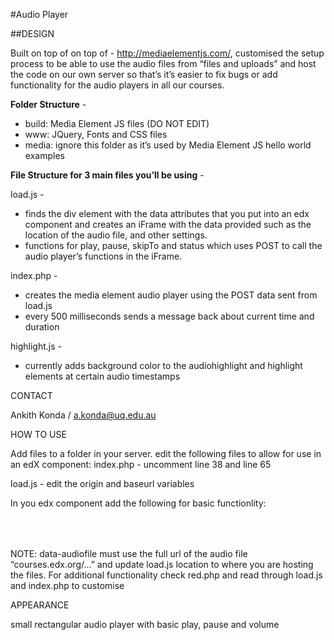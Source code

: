 #Audio Player

##DESIGN

Built on top of  on top of - http://mediaelementjs.com/, customised the setup process to be able to use the audio files from “files and uploads” and  host the code on our own server so that’s it’s easier to fix bugs or add functionality for the audio players in all our courses.

**Folder Structure** - 
* build: Media Element JS files (DO NOT EDIT)
* www: JQuery, Fonts and CSS files 
* media: ignore this folder as it’s used by Media Element JS hello world examples

**File Structure for 3 main files you’ll be using** -

load.js - 
* finds the div element with the data attributes that you put into an edx component and creates an iFrame with the data provided such as the location of the audio file, and other settings. 
* functions for play, pause, skipTo and status which uses POST to call the audio player’s functions in the iFrame. 

index.php - 
* creates the media element audio player using the POST data sent from load.js
* every 500 milliseconds sends a message back about current time and duration

highlight.js -
* currently adds background color to the audiohighlight and highlight elements at certain audio timestamps 

CONTACT

Ankith Konda / a.konda@uq.edu.au

HOW TO USE

Add files to a folder in your server. 
edit the following files to allow for use in an edX component:
index.php - 
uncomment line 38 and line 65 

load.js -
edit the origin and baseurl variables 

In you edx component add the following for basic functionlity:
<div id="myAudioContainer" style="height: 50px !important;" class="audioplayer" data-audiofile=“[use full URL from files and uploads]” data-hidetimeline="false" data-showsubtitles="false"></div>
<script type='text/javascript' src='load.js'></script> 
NOTE: data-audiofile must use the full url of the audio file “courses.edx.org/…” and update load.js location to where you are hosting the files. For additional functionality check red.php and read through load.js and index.php to customise

APPEARANCE

small rectangular audio player with basic play, pause and volume

